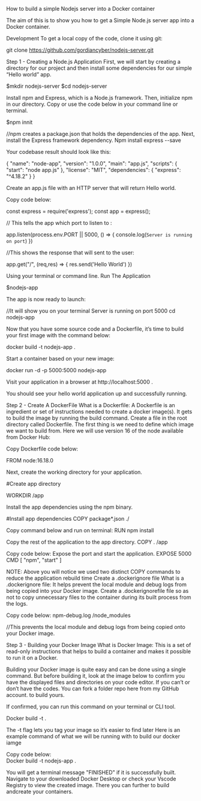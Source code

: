 How to build a simple Nodejs server into a Docker container 

The aim of this is to show you how to get a Simple Node.js server app into a Docker container.

Development
To get a local copy of the code, clone it using git:

git clone https://github.com/gordiancyber/nodejs-server.git

Step 1 - Creating a Node.js Application
First, we will start by creating a directory for our project and then install some dependencies for our simple “Hello world” app.

$mkdir nodejs-server
$cd nodejs-server


Install npm and Express, which is a Node.js framework. 
Then, initialize npm in our directory. Copy or use the code below in your command line or terminal. 

$npm innit

//npm creates a package.json that holds the dependencies of the app. Next, install the Express framework dependency.
Npm install express --save

Your codebase result should look like this:

{
  "name": "node-app",
  "version": "1.0.0",
  "main": "app.js",
  "scripts": {
    "start": "node app.js"
  },
  "license": "MIT",
  "dependencies":
  {
    "express": "^4.18.2"
  }
}
 

Create an app.js file with an HTTP server that will return Hello world. 

Copy code below: 

const express = require('express');
const app = express();
 
// This tells the app which port to listen to :


app.listen(process.env.PORT || 5000, () => {
    console.log(`Server is running on port`)
})
 
//This shows the response that will sent to the user:


app.get("/", (req,res) => {
    res.send('Hello World')
})
 
 


Using your terminal or command line.
Run The Application

$nodejs-app

The app is now ready to launch: 


//It will show you on your terminal Server is running on port 5000
cd nodejs-app

Now that you have some source code and a Dockerfile, it’s time to build your first image with the command below:

docker build -t nodejs-app .

Start a container based on your new image:

docker run -d -p 5000:5000 nodejs-app

Visit your application in a browser at http://localhost:5000 . 

You should see your hello world application up and successfully running.

Step 2 - Create A DockerFile
What is a Dockerfile: A Dockerfile is an ingredient or set of instructions needed to create a docker image(s). It gets to build the image by running the build command.
Create a file in the root directory called Dockerfile.
The first thing is we need to define which image we want to build from. Here we will use version 16 of the node available from Docker Hub:

Copy Dockerfile code below:

FROM node:16.18.0

Next, create the working directory for your application.

#Create app directory
 
WORKDIR /app

Install the app dependencies using the npm binary.

#Install app dependencies
COPY package*.json  ./
 


Copy command below and run on terminal:
RUN npm install


Copy the rest of the application to the app directory.
COPY . /app

Copy code below:
Expose the port and start the application.
EXPOSE 5000
CMD [ "npm", "start" ]


NOTE: Above you will notice we used two distinct COPY commands to reduce the application rebuild time
Create a .dockerignore file
What is a .dockerignore file:  It helps prevent the local module and debug logs from being copied into your Docker image. 
Create a .dockerignorefile file so as not to copy unnecessary files to the container during its built process from the logs. 
 
Copy code below: 
npm-debug.log
/node_modules

//This prevents the local module and debug logs from being copied onto your Docker image.


Step 3 - Building your Docker Image
What is Docker Image: 
This is a set of read-only instructions that helps to build a container and makes it possible to run it on a Docker. 

Building your Docker image is quite easy and can be done using a single command.
But before building it, look at the image below to confirm you have the displayed files and directories on your code editor. If you can’t or don’t have the codes. 
You can fork a folder repo here from my GitHub account.  to build yours.


If confirmed, you can run this command on your terminal or CLI tool. 

Docker build -t <docker-image-name> <filepath> .
  
The -t flag lets you tag your image so it’s easier to find later
Here is an example command of what we will be running with to build our docker iamge

Copy code below:  
Docker build -t nodejs-app .
  
You will get a terminal message "FINISHED" if it is successfully built. 
Navigate to your downloaded Docker Desktop or check your Vscode Registry to view the created image. 
There you can further to build andcreate your containers.
